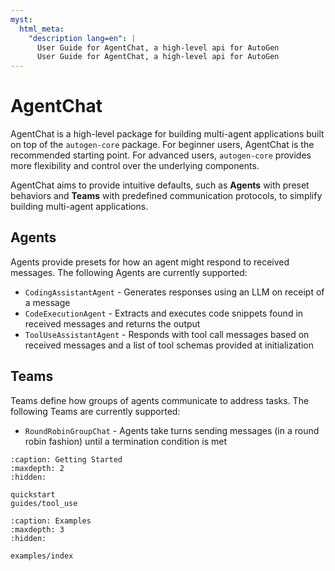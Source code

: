 ```yaml
---
myst:
  html_meta:
    "description lang=en": |
      User Guide for AgentChat, a high-level api for AutoGen
      User Guide for AgentChat, a high-level api for AutoGen
---
```


# AgentChat

AgentChat is a high-level package for building multi-agent applications built on top of the `autogen-core` package. For beginner users, AgentChat is the recommended starting point. For advanced users, `autogen-core` provides more flexibility and control over the underlying components.

AgentChat aims to provide intuitive defaults, such as **Agents** with preset behaviors and **Teams** with predefined communication protocols, to simplify building multi-agent applications.

## Agents

Agents provide presets for how an agent might respond to received messages. The following Agents are currently supported:

- `CodingAssistantAgent` - Generates responses using an LLM on receipt of a message
- `CodeExecutionAgent` - Extracts and executes code snippets found in received messages and returns the output
- `ToolUseAssistantAgent` - Responds with tool call messages based on received messages and a list of tool schemas provided at initialization

## Teams

Teams define how groups of agents communicate to address tasks. The following Teams are currently supported:

- `RoundRobinGroupChat` - Agents take turns sending messages (in a round robin fashion) until a termination condition is met

```{toctree}
:caption: Getting Started
:maxdepth: 2
:hidden:

quickstart
guides/tool_use

```

```{toctree}
:caption: Examples
:maxdepth: 3
:hidden:

examples/index
```
